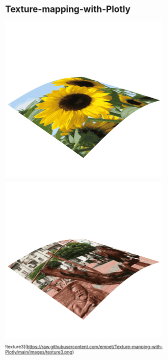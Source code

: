 # Texture-mapping-with-Plotly

![texture1](https://raw.githubusercontent.com/empet/Texture-mapping-with-Plotly/main/images/texture1.png)

![texture2](https://raw.githubusercontent.com/empet/Texture-mapping-with-Plotly/main/images/texture2.png)

!texture3](https://raw.githubusercontent.com/empet/Texture-mapping-with-Plotly/main/images/texture3.png)

